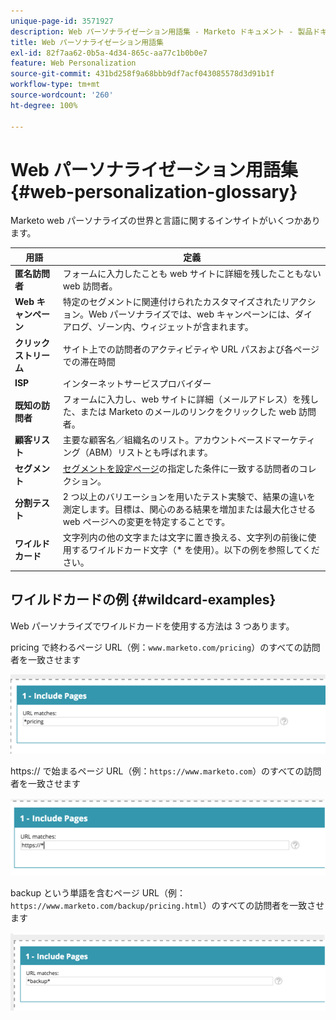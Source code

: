 ```yaml
---
unique-page-id: 3571927
description: Web パーソナライゼーション用語集 - Marketo ドキュメント - 製品ドキュメント
title: Web パーソナライゼーション用語集
exl-id: 82f7aa62-0b5a-4d34-865c-aa77c1b0b0e7
feature: Web Personalization
source-git-commit: 431bd258f9a68bbb9df7acf043085578d3d91b1f
workflow-type: tm+mt
source-wordcount: '260'
ht-degree: 100%

---
```


# Web パーソナライゼーション用語集 {#web-personalization-glossary}

Marketo web パーソナライズの世界と言語に関するインサイトがいくつかあります。

| 用語 | 定義 |
|---|---|
| **匿名訪問者** | フォームに入力したことも web サイトに詳細を残したこともない web 訪問者。 |
| **Web キャンペーン** | 特定のセグメントに関連付けられたカスタマイズされたリアクション。Web パーソナライズでは、web キャンペーンには、ダイアログ、ゾーン内、ウィジェットが含まれます。 |
| **クリックストリーム** | サイト上での訪問者のアクティビティや URL パスおよび各ページでの滞在時間 |
| **ISP** | インターネットサービスプロバイダー |
| **既知の訪問者** | フォームに入力し、web サイトに詳細（メールアドレス）を残した、または Marketo のメールのリンクをクリックした web 訪問者。 |
| **顧客リスト** | 主要な顧客名／組織名のリスト。アカウントベースドマーケティング（ABM）リストとも呼ばれます。 |
| **セグメント** | [セグメントを設定ページ](/help/marketo/product-docs/web-personalization/using-web-segments/web-segments.md)の指定した条件に一致する訪問者のコレクション。 |
| **分割テスト** | 2 つ以上のバリエーションを用いたテスト実験で、結果の違いを測定します。目標は、関心のある結果を増加または最大化させる web ページへの変更を特定することです。 |
| **ワイルドカード** | 文字列内の他の文字または文字に置き換える、文字列の前後に使用するワイルドカード文字（&#42; を使用）。以下の例を参照してください。 |

## ワイルドカードの例 {#wildcard-examples}

Web パーソナライズでワイルドカードを使用する方法は 3 つあります。

pricing で終わるページ URL（例：`www.marketo.com/pricing`）のすべての訪問者を一致させます

![](assets/wildcard-example-1.png)

https:// で始まるページ URL（例：`https://www.marketo.com`）のすべての訪問者を一致させます

![](assets/wildcard-example-2.png)

backup という単語を含むページ URL（例：`https://www.marketo.com/backup/pricing.html`）のすべての訪問者を一致させます

![](assets/wildcard-example-3.png)
